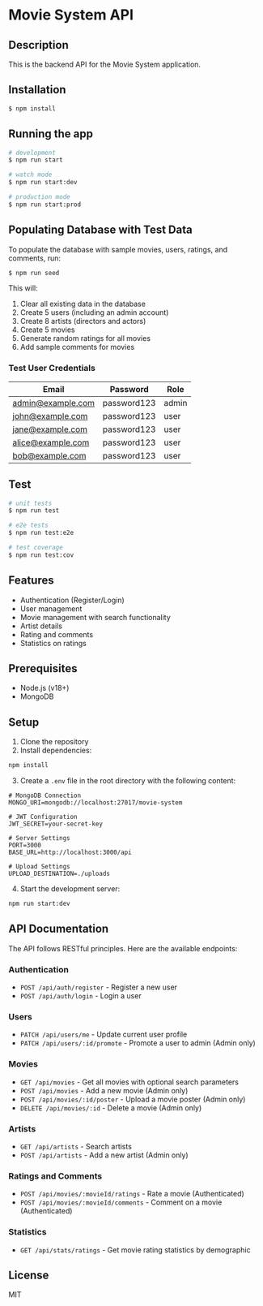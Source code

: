 # Movie System API

## Description

This is the backend API for the Movie System application.

## Installation

```bash
$ npm install
```

## Running the app

```bash
# development
$ npm run start

# watch mode
$ npm run start:dev

# production mode
$ npm run start:prod
```

## Populating Database with Test Data

To populate the database with sample movies, users, ratings, and comments, run:

```bash
$ npm run seed
```

This will:
1. Clear all existing data in the database
2. Create 5 users (including an admin account)
3. Create 8 artists (directors and actors)
4. Create 5 movies
5. Generate random ratings for all movies
6. Add sample comments for movies

### Test User Credentials

| Email | Password | Role |
|-------|----------|------|
| admin@example.com | password123 | admin |
| john@example.com | password123 | user |
| jane@example.com | password123 | user |
| alice@example.com | password123 | user |
| bob@example.com | password123 | user |

## Test

```bash
# unit tests
$ npm run test

# e2e tests
$ npm run test:e2e

# test coverage
$ npm run test:cov
```

## Features

- Authentication (Register/Login)
- User management
- Movie management with search functionality
- Artist details
- Rating and comments
- Statistics on ratings

## Prerequisites

- Node.js (v18+)
- MongoDB

## Setup

1. Clone the repository
2. Install dependencies:

```bash
npm install
```

3. Create a `.env` file in the root directory with the following content:

```
# MongoDB Connection
MONGO_URI=mongodb://localhost:27017/movie-system

# JWT Configuration
JWT_SECRET=your-secret-key

# Server Settings
PORT=3000
BASE_URL=http://localhost:3000/api

# Upload Settings
UPLOAD_DESTINATION=./uploads
```

4. Start the development server:

```bash
npm run start:dev
```

## API Documentation

The API follows RESTful principles. Here are the available endpoints:

### Authentication

- `POST /api/auth/register` - Register a new user
- `POST /api/auth/login` - Login a user

### Users

- `PATCH /api/users/me` - Update current user profile
- `PATCH /api/users/:id/promote` - Promote a user to admin (Admin only)

### Movies

- `GET /api/movies` - Get all movies with optional search parameters
- `POST /api/movies` - Add a new movie (Admin only)
- `POST /api/movies/:id/poster` - Upload a movie poster (Admin only)
- `DELETE /api/movies/:id` - Delete a movie (Admin only)

### Artists

- `GET /api/artists` - Search artists
- `POST /api/artists` - Add a new artist (Admin only)

### Ratings and Comments

- `POST /api/movies/:movieId/ratings` - Rate a movie (Authenticated)
- `POST /api/movies/:movieId/comments` - Comment on a movie (Authenticated)

### Statistics

- `GET /api/stats/ratings` - Get movie rating statistics by demographic

## License

MIT
